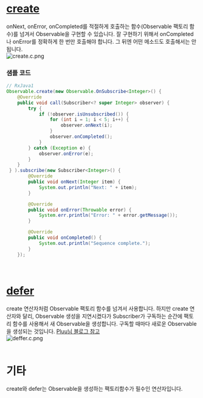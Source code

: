 # [create](http://reactivex.io/documentation/operators/create.html)
onNext, onError, onCompleted를 적절하게 호출하는 함수(Observable 팩토리 함수)를 넘겨서 Observable을 구현할 수 있습니다. 잘 구현하기 위해서 onCompleted나 onError를 정확하게 한 번만 호출해야 합니다. 그 뒤엔 어떤 메소드도 호출해서는 안 됩니다.<br>
![create.c.png](http://reactivex.io/documentation/operators/images/create.c.png)<br>

### 샘플 코드
```java
// RxJava1
Observable.create(new Observable.OnSubscribe<Integer>() {
    @Override
    public void call(Subscriber<? super Integer> observer) {
        try {
            if (!observer.isUnsubscribed()) {
                for (int i = 1; i < 5; i++) {
                    observer.onNext(i);
                }
                observer.onCompleted();
            }
        } catch (Exception e) {
            observer.onError(e);
        }
    }
 } ).subscribe(new Subscriber<Integer>() {
        @Override
        public void onNext(Integer item) {
            System.out.println("Next: " + item);
        }

        @Override
        public void onError(Throwable error) {
            System.err.println("Error: " + error.getMessage());
        }

        @Override
        public void onCompleted() {
            System.out.println("Sequence complete.");
        }
    });
```
<br>

# [defer](http://reactivex.io/documentation/operators/defer.html)
create 연산자처럼 Observable 팩토리 함수를 넘겨서 사용합니다. 하지만 create 연산자와 달리, Observable 생성을 지연시켰다가 Subscriber가 구독하는 순간에 팩토리 함수를 사용해서 새 Observable을 생성합니다. 구독할 때마다 새로운 Observable을 생성되는 것입니다. [Pluu님 블로그 참고](http://pluu.github.io/blog/rxjava/2017/01/30/rxjava/)<br>
![deffer.c.png](http://reactivex.io/documentation/operators/images/defer.c.png)<br>
<br>

# 기타
create와 defer는 Observable을 생성하는 팩토리함수가 필수인 연산자입니다.
